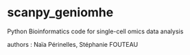 # scanpy_geniomhe
Python Bioinformatics code for single-cell omics data analysis

authors : Naïa Périnelles, Stéphanie FOUTEAU
